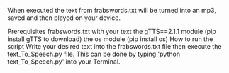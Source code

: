 When executed the text from frabswords.txt will be turned into an mp3, saved and then played on your device.

Prerequisites
frabswords.txt with your text
the gTTS==2.1.1 module (pip install gTTS to download)
the os module (pip install os)
How to run the script
Write your desired text into the frabswords.txt file then execute the text_To_Speech.py file. This can be done by typing 'python text_To_Speech.py' into your Terminal.
